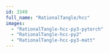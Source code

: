 ```yaml
---
id: 3349
full_name: "RationalTangle/hcc"
images: 
  - "RationalTangle-hcc-py3-pytorch"
  - "RationalTangle-hcc-py2"
  - "RationalTangle-hcc-py3-matt"
---
```

